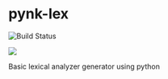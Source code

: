 # pynk-lex
![Build Status](https://travis-ci.org/MrwanBaghdad/pynk-lex.svg?branch=master)
<p>
<img src = https://notlexluthor.files.wordpress.com/2009/01/cropped-lex-luthor.jpg>
</p>

Basic lexical analyzer generator using python
